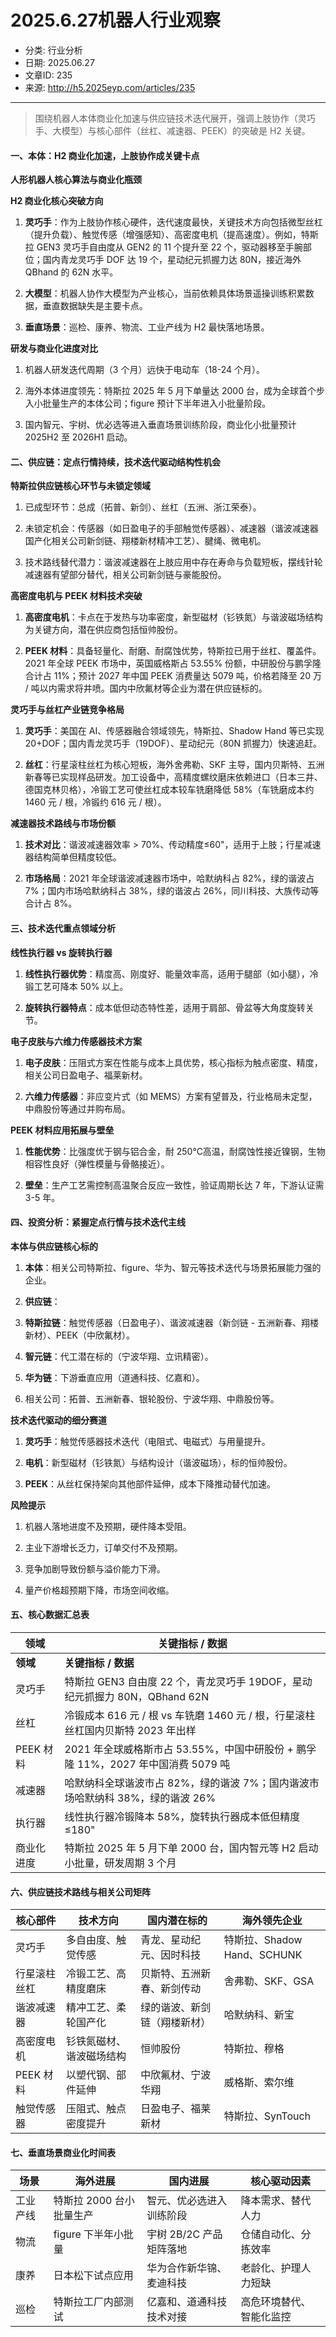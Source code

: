 # 2025.6.27机器人行业观察

- 分类: 行业分析
- 日期: 2025.06.27
- 文章ID: 235
- 来源: http://h5.2025eyp.com/articles/235

---

> 围绕机器人本体商业化加速与供应链技术迭代展开，强调上肢协作（灵巧手、大模型）与核心部件（丝杠、减速器、PEEK）的突破是 H2 关键。

#### **一、本体：H2 商业化加速，上肢协作成关键卡点**

**人形机器人核心算法与商业化瓶颈**

**H2 商业化核心突破方向**

1. **灵巧手**：作为上肢协作核心硬件，迭代速度最快，关键技术方向包括微型丝杠（提升负载）、触觉传感（增强感知）、高密度电机（提高速度）。例如，特斯拉 GEN3 灵巧手自由度从 GEN2 的 11 个提升至 22 个，驱动器移至手腕部位；国内青龙灵巧手 DOF 达 19 个，星动纪元抓握力达 80N，接近海外 QBhand 的 62N 水平。

2. **大模型**：机器人协作大模型为产业核心，当前依赖具体场景遥操训练积累数据，垂直数据缺失是主要卡点。

3. **垂直场景**：巡检、康养、物流、工业产线为 H2 最快落地场景。

**研发与商业化进度对比**

1. 机器人研发迭代周期（3 个月）远快于电动车（18-24 个月）。

2. 海外本体进度领先：特斯拉 2025 年 5 月下单量达 2000 台，成为全球首个步入小批量生产的本体公司；figure 预计下半年进入小批量阶段。

3. 国内智元、宇树、优必选等进入垂直场景训练阶段，商业化小批量预计 2025H2 至 2026H1 启动。

#### **二、供应链：定点行情持续，技术迭代驱动结构性机会**

**特斯拉供应链核心环节与未锁定领域**

1. 已成型环节：总成（拓普、新剑）、丝杠（五洲、浙江荣泰）。

2. 未锁定机会：传感器（如日盈电子的手部触觉传感器）、减速器（谐波减速器国产化相关公司新剑链、翔楼新材精冲工艺）、腱绳、微电机。

3. 技术路线替代潜力：谐波减速器在上肢应用中存在寿命与负载短板，摆线针轮减速器有望部分替代，相关公司新剑链与豪能股份。

**高密度电机与 PEEK 材料技术突破**

1. **高密度电机**：卡点在于发热与功率密度，新型磁材（钐铁氮）与谐波磁场结构为关键方向，潜在供应商包括恒帅股份。

2. **PEEK 材料**：具备轻量化、耐磨、耐腐蚀优势，特斯拉已用于丝杠、覆盖件。2021 年全球 PEEK 市场中，英国威格斯占 53.55% 份额，中研股份与鹏孚隆合计占 11%；预计 2027 年中国 PEEK 消费量达 5079 吨，价格若降至 20 万 / 吨以内需求将井喷。国内中欣氟材等企业为潜在供应链标的。

**灵巧手与丝杠产业链竞争格局**

1. **灵巧手**：美国在 AI、传感器融合领域领先，特斯拉、Shadow Hand 等已实现 20+DOF；国内青龙灵巧手（19DOF）、星动纪元（80N 抓握力）快速追赶。

2. **丝杠**：行星滚柱丝杠为核心短板，海外舍弗勒、SKF 主导，国内贝斯特、五洲新春等已实现样品研发。加工设备中，高精度螺纹磨床依赖进口（日本三井、德国克林贝格），冷锻工艺可使丝杠成本较车铣磨降低 58%（车铣磨成本约 1460 元 / 根，冷锻约 616 元 / 根）。

**减速器技术路线与市场份额**

1. **技术对比**：谐波减速器效率 > 70%、传动精度≤60"，适用于上肢；行星减速器结构简单但精度较低。

2. **市场格局**：2021 年全球谐波减速器市场中，哈默纳科占 82%，绿的谐波占 7%；国内市场哈默纳科占 38%，绿的谐波占 26%，同川科技、大族传动等合计占 8%。

#### **三、技术迭代重点领域分析**

**线性执行器 vs 旋转执行器**

1. **线性执行器优势**：精度高、刚度好、能量效率高，适用于腿部（如小腿），冷锻工艺可降本 50% 以上。

2. **旋转执行器特点**：成本低但动态特性差，适用于肩部、骨盆等大角度旋转关节。

**电子皮肤与六维力传感器技术方案**

1. **电子皮肤**：压阻式方案在性能与成本上具优势，核心指标为触点密度、精度，相关公司日盈电子、福莱新材。

2. **六维力传感器**：非应变片式（如 MEMS）方案有望普及，行业格局未定型，中鼎股份等通过并购布局。

**PEEK 材料应用拓展与壁垒**

1. **性能优势**：比强度优于钢与铝合金，耐 250℃高温，耐腐蚀性接近镍钢，生物相容性良好（弹性模量与骨骼接近）。

2. **壁垒**：生产工艺需控制高温聚合反应一致性，验证周期长达 7 年，下游认证需 3-5 年。

#### **四、投资分析：紧握定点行情与技术迭代主线**

**本体与供应链核心标的**

1. **本体**：相关公司特斯拉、figure、华为、智元等技术迭代与场景拓展能力强的企业。

2. **供应链**：

1. **特斯拉链**：触觉传感器（日盈电子）、谐波减速器（新剑链 - 五洲新春、翔楼新材）、PEEK（中欣氟材）。

2. **智元链**：代工潜在标的（宁波华翔、立讯精密）。

3. **华为链**：下游垂直应用（道通科技、亿嘉和）。

4. 相关公司：拓普、五洲新春、银轮股份、宁波华翔、中鼎股份等。

**技术迭代驱动的细分赛道**

1. **灵巧手**：触觉传感器技术迭代（电阻式、电磁式）与用量提升。

2. **电机**：新型磁材（钐铁氮）与结构设计（谐波磁场），标的恒帅股份。

3. **PEEK**：从丝杠保持架向其他部件延伸，成本下降推动替代加速。

**风险提示**

1. 机器人落地进度不及预期，硬件降本受阻。

2. 主业下游增长乏力，订单交付不及预期。

3. 竞争加剧导致份额与溢价能力下滑。

4. 量产价格超预期下降，市场空间收缩。

#### **五、核心数据汇总表**

| **领域** | **关键指标 / 数据** |
| --- | --- |
| **领域** | **关键指标 / 数据** |
| 灵巧手 | 特斯拉 GEN3 自由度 22 个，青龙灵巧手 19DOF，星动纪元抓握力 80N，QBhand 62N |
| 丝杠 | 冷锻成本 616 元 / 根 vs 车铣磨 1460 元 / 根，行星滚柱丝杠国内贝斯特 2023 年出样 |
| PEEK 材料 | 2021 年全球威格斯市占 53.55%，中国中研股份 + 鹏孚隆 11%，2027 年中国消费 5079 吨 |
| 减速器 | 哈默纳科全球谐波市占 82%，绿的谐波 7%；国内谐波市场哈默纳科 38%，绿的谐波 26% |
| 执行器 | 线性执行器冷锻降本 58%，旋转执行器成本低但精度≤180" |
| 商业化进度 | 特斯拉 2025 年 5 月下单 2000 台，国内智元等 H2 启动小批量，研发周期 3 个月 |

#### **六、供应链技术路线与相关公司矩阵**

| **核心部件** | **技术方向** | **国内潜在标的** | **海外领先企业** |
| --- | --- | --- | --- |
| 灵巧手 | 多自由度、触觉传感 | 青龙、星动纪元、因时科技 | 特斯拉、Shadow Hand、SCHUNK |
| 行星滚柱丝杠 | 冷锻工艺、高精度磨床 | 贝斯特、五洲新春、新剑传动 | 舍弗勒、SKF、GSA |
| 谐波减速器 | 精冲工艺、柔轮国产化 | 绿的谐波、新剑链（翔楼新材） | 哈默纳科、新宝 |
| 高密度电机 | 钐铁氮磁材、谐波磁场结构 | 恒帅股份 | 特斯拉、穆格 |
| PEEK 材料 | 以塑代钢、部件延伸 | 中欣氟材、宁波华翔 | 威格斯、索尔维 |
| 触觉传感器 | 压阻式、触点密度提升 | 日盈电子、福莱新材 | 特斯拉、SynTouch |

#### **七、垂直场景商业化时间表**

| **场景** | **海外进展** | **国内进展** | **核心驱动因素** |
| --- | --- | --- | --- |
| 工业产线 | 特斯拉 2000 台小批量生产 | 智元、优必选进入训练阶段 | 降本需求、替代人力 |
| 物流 | figure 下半年小批量 | 宇树 2B/2C 产品矩阵落地 | 仓储自动化、分拣效率 |
| 康养 | 日本松下试点应用 | 华为合作新华锦、麦迪科技 | 老龄化、护理人力短缺 |
| 巡检 | 特斯拉工厂内部测试 | 亿嘉和、道通科技技术对接 | 高危环境替代、智能化监控 |
